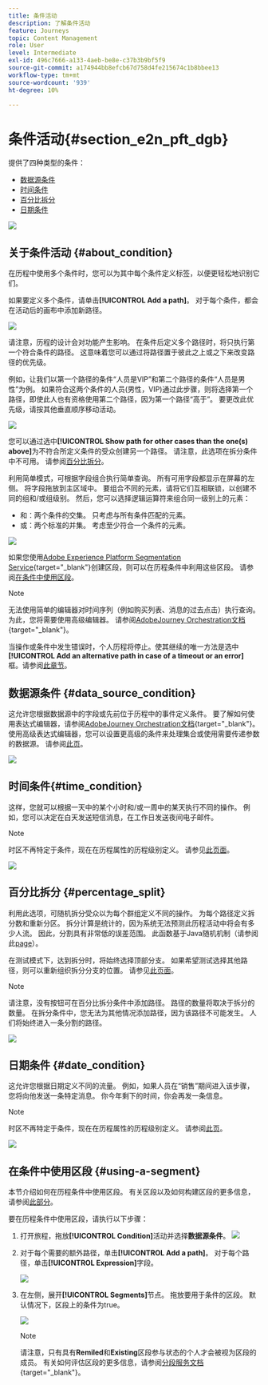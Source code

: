 ```yaml
---
title: 条件活动
description: 了解条件活动
feature: Journeys
topic: Content Management
role: User
level: Intermediate
exl-id: 496c7666-a133-4aeb-be8e-c37b3b9bf5f9
source-git-commit: a174944bb8efcb67d758d4fe215674c1b8bbee13
workflow-type: tm+mt
source-wordcount: '939'
ht-degree: 10%

---
```


# 条件活动{#section_e2n_pft_dgb}

提供了四种类型的条件：

* [数据源条件](#data_source_condition)
* [时间条件](#time_condition)
* [百分比拆分](#percentage_split)
* [日期条件](#date_condition)

![](../assets/journey49.png)

## 关于条件活动 {#about_condition}

在历程中使用多个条件时，您可以为其中每个条件定义标签，以便更轻松地识别它们。

如果要定义多个条件，请单击&#x200B;**[!UICONTROL Add a path]**。 对于每个条件，都会在活动后的画布中添加新路径。

![](../assets/journey47.png)

请注意，历程的设计会对功能产生影响。 在条件后定义多个路径时，将只执行第一个符合条件的路径。 这意味着您可以通过将路径置于彼此之上或之下来改变路径的优先级。

例如，让我们以第一个路径的条件“人员是VIP”和第二个路径的条件“人员是男性”为例。 如果符合这两个条件的人员(男性，VIP)通过此步骤，则将选择第一个路径，即使此人也有资格使用第二个路径，因为第一个路径“高于”。 要更改此优先级，请按其他垂直顺序移动活动。

![](../assets/journey48.png)

您可以通过选中&#x200B;**[!UICONTROL Show path for other cases than the one(s) above]**&#x200B;为不符合所定义条件的受众创建另一个路径。 请注意，此选项在拆分条件中不可用。 请参阅[百分比拆分](#percentage_split)。

利用简单模式，可根据字段组合执行简单查询。 所有可用字段都显示在屏幕的左侧。 将字段拖放到主区域中。 要组合不同的元素，请将它们互相联锁，以创建不同的组和/或组级别。 然后，您可以选择逻辑运算符来组合同一级别上的元素：

* 和：两个条件的交集。 只考虑与所有条件匹配的元素。
* 或：两个标准的并集。 考虑至少符合一个条件的元素。

![](../assets/journey64.png)

如果您使用[Adobe Experience Platform Segmentation Service](https://experienceleague.adobe.com/docs/experience-platform/segmentation/home.html){target=&quot;_blank&quot;}创建区段，则可以在历程条件中利用这些区段。 请参阅[在条件中使用区段](../building-journeys/condition-activity.md#using-a-segment)。


>[!NOTE]
>
>无法使用简单的编辑器对时间序列（例如购买列表、消息的过去点击）执行查询。 为此，您将需要使用高级编辑器。 请参阅[AdobeJourney Orchestration文档](https://experienceleague.adobe.com/docs/journeys/using/building-advanced-conditions-journeys/expressionadvanced.html?lang=zh-Hans){target=&quot;_blank&quot;}。

当操作或条件中发生错误时，个人历程将停止。使其继续的唯一方法是选中 **[!UICONTROL Add an alternative path in case of a timeout or an error]** 框。请参阅[此章节](../building-journeys/using-the-journey-designer.md#paths)。

## 数据源条件 {#data_source_condition}

这允许您根据数据源中的字段或先前位于历程中的事件定义条件。 要了解如何使用表达式编辑器，请参阅[AdobeJourney Orchestration文档](https://experienceleague.adobe.com/docs/journeys/using/building-advanced-conditions-journeys/expressionadvanced.html){target=&quot;_blank&quot;}。 使用高级表达式编辑器，您可以设置更高级的条件来处理集合或使用需要传递参数的数据源。 请参阅[此页](../datasource/external-data-sources.md)。

![](../assets/journey50.png)

## 时间条件{#time_condition}

这样，您就可以根据一天中的某个小时和/或一周中的某天执行不同的操作。 例如，您可以决定在白天发送短信消息，在工作日发送夜间电子邮件。

>[!NOTE]
>
>时区不再特定于条件，现在在历程属性的历程级别定义。 请参见[此页面](../building-journeys/timezone-management.md)。

![](../assets/journey51.png)

## 百分比拆分 {#percentage_split}

利用此选项，可随机拆分受众以为每个群组定义不同的操作。 为每个路径定义拆分数和重新分区。 拆分计算是统计的，因为系统无法预测此历程活动中将会有多少人流。 因此，分割具有非常低的误差范围。 此函数基于Java随机机制（请参阅此[page](https://docs.oracle.com/javase/7/docs/api/java/util/Random.html)）。

在测试模式下，达到拆分时，将始终选择顶部分支。 如果希望测试选择其他路径，则可以重新组织拆分分支的位置。 请参见[此页面](../building-journeys/testing-the-journey.md)。

>[!NOTE]
>
>请注意，没有按钮可在百分比拆分条件中添加路径。 路径的数量将取决于拆分的数量。 在拆分条件中，您无法为其他情况添加路径，因为该路径不可能发生。 人们将始终进入一条分割的路径。

![](../assets/journey52.png)

## 日期条件 {#date_condition}

这允许您根据日期定义不同的流量。 例如，如果人员在“销售”期间进入该步骤，您将向他发送一条特定消息。 你今年剩下的时间，你会再发一条信息。

>[!NOTE]
>
>时区不再特定于条件，现在在历程属性的历程级别定义。 请参阅[此页](../building-journeys/timezone-management.md)。

![](../assets/journey53.png)

## 在条件中使用区段 {#using-a-segment}

本节介绍如何在历程条件中使用区段。 有关区段以及如何构建区段的更多信息，请参阅[此部分](../segment/about-segments.md)。

要在历程条件中使用区段，请执行以下步骤：

1. 打开旅程，拖放&#x200B;**[!UICONTROL Condition]**&#x200B;活动并选择&#x200B;**数据源条件**。
   ![](../assets/journey47.png)

1. 对于每个需要的额外路径，单击&#x200B;**[!UICONTROL Add a path]**。 对于每个路径，单击&#x200B;**[!UICONTROL Expression]**&#x200B;字段。

   ![](../assets/segment3.png)

1. 在左侧，展开&#x200B;**[!UICONTROL Segments]**&#x200B;节点。 拖放要用于条件的区段。 默认情况下，区段上的条件为true。

   ![](../assets/segment4.png)

   >[!NOTE]
   >
   >请注意，只有具有&#x200B;**Remiled**&#x200B;和&#x200B;**Existing**&#x200B;区段参与状态的个人才会被视为区段的成员。 有关如何评估区段的更多信息，请参阅[分段服务文档](https://experienceleague.adobe.com/docs/experience-platform/segmentation/tutorials/evaluate-a-segment.html#interpret-segment-results){target=&quot;_blank&quot;}。

